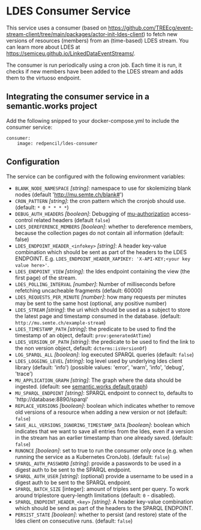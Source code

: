 # LDES Consumer Service

This service uses a consumer (based on https://github.com/TREEcg/event-stream-client/tree/main/packages/actor-init-ldes-client) to fetch new versions of resources (members) from an (time-based) LDES stream.
You can learn more about LDES at https://semiceu.github.io/LinkedDataEventStreams/.

The consumer is run periodically using a cron job. Each time it is run, it checks if new members have been added to the LDES stream and adds them to the virtuoso endpoint.

## Integrating the consumer service in a semantic.works project

Add the following snipped to your docker-compose.yml to include the consumer service:

```
consumer:
    image: redpencil/ldes-consumer
```


## Configuration

The service can be configured with the following environment variables:

- `BLANK_NODE_NAMESPACE` _[string]_: namespace to use for skolemizing blank nodes (default 'http://mu.semte.ch/blank#')
- `CRON_PATTERN` _[string]_: the cron pattern which the cronjob should use. (default: `* 0 * * * *`)
- `DEBUG_AUTH_HEADERS` _[boolean]_: Debugging of [mu-authorization](https://github.com/mu-semtech/mu-authorization) access-control related headers (default `false`)
- `LDES_DEREFERENCE_MEMBERS` _[boolean]_: whether to dereference members, because the collection pages do not contain all information (default: false)
- `LDES_ENDPOINT_HEADER_<infokey>` _[string]_: A header key-value combination which should be sent as part of the headers to the LDES ENDPOINT. E.g. `LDES_ENDPOINT_HEADER_XAPIKEY: 'X-API-KEY;<your key value here>'`.
- `LDES_ENDPOINT_VIEW` _[string]_: the ldes endpoint containing the view (the first page) of the stream.
- `LDES_POLLING_INTERVAL` _[number]_: Number of milliseconds before refetching uncacheable fragments (default: 60000)
- `LDES_REQUESTS_PER_MINUTE` _[number]_: how many requests per minutes may be sent to the same host (optional, any positive number)
- `LDES_STREAM` _[string]_: the uri which should be used as a subject to store the latest page and timestamp consumed in the database. (default: `http://mu.semte.ch/example-stream`)
- `LDES_TIMESTAMP_PATH` _[string]_: the predicate to be used to find the timestamp of an object, default: `prov:generatedAtTime`)
- `LDES_VERSION_OF_PATH` _[string]_: the predicate to be used to find the link to the non version object, default: `dcterms:isVersionOf`)
- `LOG_SPARQL_ALL` _[boolean]_: log executed SPARQL queries (default: `false`)
- `LDES_LOGGING_LEVEL` _[string]_: log level used by underlying ldes client library (default: 'info') (possible values: 'error', 'warn', 'info', 'debug', 'trace')
- `MU_APPLICATION_GRAPH` _[string]_: The graph where the data should be ingested. (default: see [semantic.works default graph](https://github.com/mu-semtech/mu-javascript-template/blob/d3281b8dff24502919a75147f7737b83d4dd724f/Dockerfile#L8)) 
- `MU_SPARQL_ENDPOINT` _[string]_: SPARQL endpoint to connect to, defaults to 'http://database:8890/sparql'
- `REPLACE_VERSIONS` _[boolean]_: boolean which indicates whether to remove old versions of a resource when adding a new version or not (default: `false`)
- `SAVE_ALL_VERSIONS_IGNORING_TIMESTAMP_DATA` _[boolean]_: boolean which indicates that we want to save all entries from the ldes, even if a version in the stream has an earlier timestamp than one already saved. (default: `false`) 
- `RUNONCE` _[boolean]_: set to true to run the consumer only once (e.g. when running the service as a Kubernetes CronJob). (default: `false`)
- `SPARQL_AUTH_PASSWORD` _[string]_: provide a passwords to be used in a digest auth to be sent to the SPARQL endpoint.
- `SPARQL_AUTH_USER` _[string]_: (optional) provide a username to be used in a digest auth to be sent to the SPARQL endpoint.
- `SPARQL_BATCH_SIZE` [integer]: amount of triples sent per query. To work around triplestore query-length limitations (default: `0` - disabled).
- `SPARQL_ENDPOINT_HEADER_<key>` _[string]_: A header key-value combination which should be send as part of the headers to the SPARQL ENDPOINT.
- `PERSIST_STATE` _[boolean]_: whether to persist (and restore) state of the ldes client on consecutive runs. (default: `false`)
